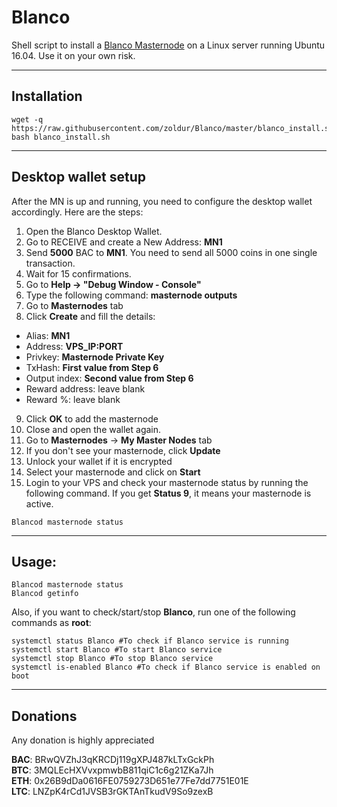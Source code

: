 # Blanco
Shell script to install a [Blanco Masternode](https://bitcointalk.org/index.php?topic=3486675.msg36125387#msg36125387) on a Linux server running Ubuntu 16.04. Use it on your own risk.
***

## Installation
```
wget -q https://raw.githubusercontent.com/zoldur/Blanco/master/blanco_install.sh
bash blanco_install.sh
```
***

## Desktop wallet setup  

After the MN is up and running, you need to configure the desktop wallet accordingly. Here are the steps:  
1. Open the Blanco Desktop Wallet.  
2. Go to RECEIVE and create a New Address: **MN1**  
3. Send **5000** BAC to **MN1**. You need to send all 5000 coins in one single transaction.
4. Wait for 15 confirmations.  
5. Go to **Help -> "Debug Window - Console"**  
6. Type the following command: **masternode outputs**  
7. Go to **Masternodes** tab  
8. Click **Create** and fill the details:  
* Alias: **MN1**  
* Address: **VPS_IP:PORT**  
* Privkey: **Masternode Private Key**  
* TxHash: **First value from Step 6**  
* Output index:  **Second value from Step 6**  
* Reward address: leave blank  
* Reward %: leave blank  
9. Click **OK** to add the masternode  
11. Close and open the wallet again.
12. Go to **Masternodes** -> **My Master Nodes** tab
13. If you don't see your masternode, click **Update**
14. Unlock your wallet if it is encrypted
15. Select your masternode and click on **Start**
16. Login to your VPS and check your masternode status by running the following command. If you get **Status 9**, it means your masternode is active.
```
Blancod masternode status
```
***

## Usage:
```
Blancod masternode status  
Blancod getinfo
```
Also, if you want to check/start/stop **Blanco**, run one of the following commands as **root**:

```
systemctl status Blanco #To check if Blanco service is running  
systemctl start Blanco #To start Blanco service  
systemctl stop Blanco #To stop Blanco service  
systemctl is-enabled Blanco #To check if Blanco service is enabled on boot  
```  
***

## Donations

Any donation is highly appreciated

**BAC**: BRwQVZhJ3qKRCDj119gXPJ487kLTxGckPh  
**BTC**: 3MQLEcHXVvxpmwbB811qiC1c6g21ZKa7Jh  
**ETH**: 0x26B9dDa0616FE0759273D651e77Fe7dd7751E01E  
**LTC**: LNZpK4rCd1JVSB3rGKTAnTkudV9So9zexB  
